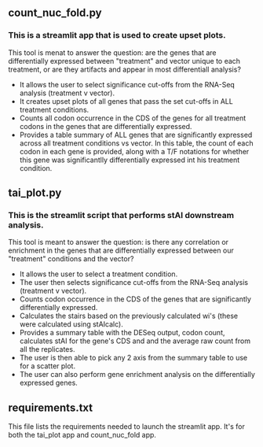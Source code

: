 
## count_nuc_fold.py

### This is a streamlit app that is used to create upset plots.
This tool is menat to answer the question: are the genes that are differentially expressed between "treatment" and vector unique to each treatment, or are they artifacts and appear in most differentiall analysis? 


- It allows the user to select significance cut-offs from the RNA-Seq analysis (treatment v vector).
- It creates upset plots of all genes that pass the set cut-offs in ALL treatment conditions.
- Counts all codon occurrence in the CDS of the genes for all treatment codons in the genes that are differentially expressed. 
- Provides a table summary of ALL genes that are significantly expressed across all treatment conditions vs vector. In this table, the count of each codon in each gene is provided, along with a T/F notations for whether this gene was significantlly differentially expressed int his treatment condition. 




## tai_plot.py 

### This is the streamlit script that performs stAI downstream analysis. 
This tool is meant to answer the question: is there any correlation or enrichment in the genes that are differentially expressed between our "treatment" conditions and the vector?


- It allows the user to select a treatment condition.
- The user then selects significance cut-offs from the RNA-Seq analysis (treatment v vector).
- Counts codon occurrence in the CDS of the genes that are significantly differentially expressed.
- Calculates the stairs based on the previously calculated wi's (these were calculated using stAIcalc).
- Provides a summary table with the DESeq output, codon count, calculates stAI for the gene's CDS and and the average raw count from all the replicates.
- The user is then able to pick any 2 axis from the summary table to use for a scatter plot.
- The user can also perform gene enrichment analysis on the differentially expressed genes. 


## requirements.txt

This file lists the requirements needed to launch the streamlit app. It's for both the tai_plot app and count_nuc_fold app.

